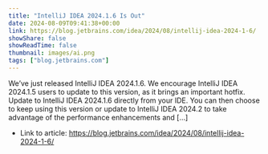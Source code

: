 ```yaml
---
title: "IntelliJ IDEA 2024.1.6 Is Out"
date: 2024-08-09T09:41:38+00:00
link: https://blog.jetbrains.com/idea/2024/08/intellij-idea-2024-1-6/
showShare: false
showReadTime: false
thumbnail: images/ai.png
tags: ["blog.jetbrains.com"]
---
```

We’ve just released IntelliJ IDEA 2024.1.6. We encourage IntelliJ IDEA 2024.1.5 users to update to this version, as it brings an important hotfix. Update to IntelliJ IDEA 2024.1.6 directly from your IDE. You can then choose to keep using this version or update to IntelliJ IDEA 2024.2 to take advantage of the performance enhancements and […]

- Link to article: https://blog.jetbrains.com/idea/2024/08/intellij-idea-2024-1-6/